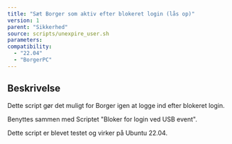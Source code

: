 ```yaml
---
title: "Sæt Borger som aktiv efter blokeret login (lås op)"
version: 1
parent: "Sikkerhed"
source: scripts/unexpire_user.sh
parameters:
compatibility:  
  - "22.04"
  - "BorgerPC"
---
```


## Beskrivelse
Dette script gør det muligt for Borger igen at logge ind efter blokeret login.

Benyttes sammen med Scriptet "Bloker for login ved USB event".

Dette script er blevet testet og virker på Ubuntu 22.04.